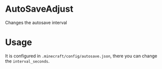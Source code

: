 # AutoSaveAdjust
Changes the autosave interval

# Usage
It is configured in `.minecraft/config/autosave.json`, there you can change the `interval_seconds`.
